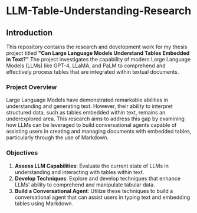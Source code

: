 # LLM-Table-Understanding-Research

## Introduction

This repository contains the research and development work for my thesis project titled **"Can Large Language Models Understand Tables Embedded in Text?"** The project investigates the capability of modern Large Language Models (LLMs) like GPT-4, LLaMA, and PaLM to comprehend and effectively process tables that are integrated within textual documents.

### Project Overview

Large Language Models have demonstrated remarkable abilities in understanding and generating text. However, their ability to interpret structured data, such as tables embedded within text, remains an underexplored area. This research aims to address this gap by examining how LLMs can be leveraged to build conversational agents capable of assisting users in creating and managing documents with embedded tables, particularly through the use of Markdown.

### Objectives

1. **Assess LLM Capabilities**: Evaluate the current state of LLMs in understanding and interacting with tables within text.
2. **Develop Techniques**: Explore and develop techniques that enhance LLMs' ability to comprehend and manipulate tabular data.
3. **Build a Conversational Agent**: Utilize these techniques to build a conversational agent that can assist users in typing text and embedding tables using Markdown.
